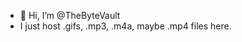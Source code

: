 - 👋 Hi, I’m @TheByteVault
- I just host .gifs, .mp3, .m4a, maybe .mp4 files here.

<!---
TheByteVault/TheByteVault is a ✨ special ✨ repository because its `README.md` (this file) appears on your GitHub profile.
You can click the Preview link to take a look at your changes.
--->
